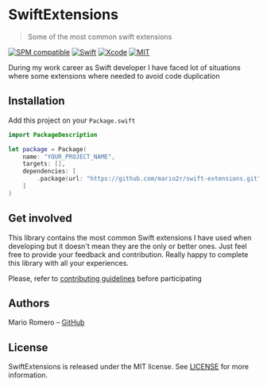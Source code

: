 # SwiftExtensions
> Some of the most common swift extensions

[![SPM compatible](https://img.shields.io/badge/SPM-Compatible-brightgreen.svg?style=flat)](https://swift.org/package-manager/)
[![Swift](https://img.shields.io/badge/Swift-5.5-green.svg)](https://swift.org)
[![Xcode](https://img.shields.io/badge/Xcode-13.4-blue.svg)](https://developer.apple.com/xcode)
[![MIT](https://img.shields.io/badge/License-MIT-red.svg)](https://opensource.org/licenses/MIT)

During my work career as Swift developer I have faced lot of situations where some extensions where needed to avoid code duplication

## Installation

Add this project on your `Package.swift`

```swift
import PackageDescription

let package = Package(
    name: "YOUR_PROJECT_NAME",
    targets: [],
    dependencies: [
        .package(url: "https://github.com/mario2r/swift-extensions.git", from: "1.0.0")
    ]
)
```

## Get involved

This library contains the most common Swift extensions I have used when developing but it doesn't mean they are the only or better ones. 
Just feel free to provide your feedback and contribution. Really happy to complete this library with all your experiences.

Please, refer to [contributing guidelines](https://github.com/mario2r/swift-extensions/main/CONTRIBUTING.md) before participating

## Authors

Mario Romero – [GitHub](https://github.com/mario2r)

## License

SwiftExtensions is released under the MIT license. See [LICENSE](https://github.com/mario2r/swift-extensions/main/LICENSE) for more information.
